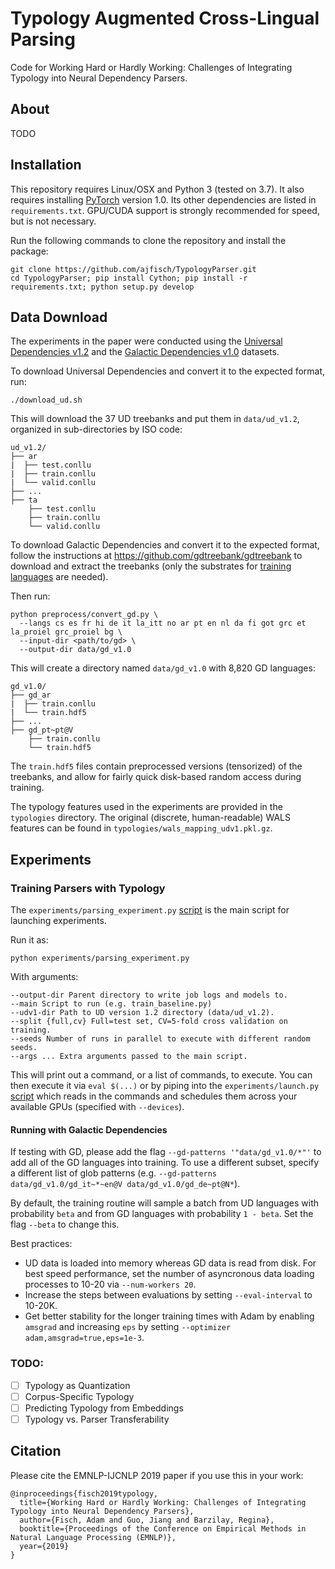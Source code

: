 # Typology Augmented Cross-Lingual Parsing

Code for Working Hard or Hardly Working: Challenges of Integrating Typology into Neural Dependency Parsers.


## About

TODO

## Installation

This repository requires Linux/OSX and Python 3 (tested on 3.7). It also requires installing [PyTorch](www.pytorch.org) version 1.0. Its other dependencies are listed in `requirements.txt`. GPU/CUDA support is strongly recommended for speed, but is not necessary.

Run the following commands to clone the repository and install the package:

```
git clone https://github.com/ajfisch/TypologyParser.git
cd TypologyParser; pip install Cython; pip install -r requirements.txt; python setup.py develop
```

## Data Download

The experiments in the paper were conducted using the [Universal Dependencies v1.2](https://universaldependencies.org/) and the [Galactic Dependencies v1.0](https://github.com/gdtreebank/gdtreebank) datasets.

To download Universal Dependencies and convert it to the expected format, run:

```
./download_ud.sh
```

This will download the 37 UD treebanks and put them in `data/ud_v1.2`, organized in sub-directories by ISO code:

```
ud_v1.2/
├── ar
|  ├── test.conllu
|  ├── train.conllu
|  └── valid.conllu
├── ...
├── ta
    ├── test.conllu
    ├── train.conllu
    └── valid.conllu
```

To download Galactic Dependencies and convert it to the expected format, follow the instructions at https://github.com/gdtreebank/gdtreebank to download and extract the treebanks (only the substrates for [training languages](experiments/wang_eisner_udv1.py) are needed).

Then run:

```
python preprocess/convert_gd.py \
  --langs cs es fr hi de it la_itt no ar pt en nl da fi got grc et la_proiel grc_proiel bg \
  --input-dir <path/to/gd> \
  --output-dir data/gd_v1.0
```

This will create a directory named `data/gd_v1.0` with 8,820 GD languages:

```
gd_v1.0/
├── gd_ar
|  ├── train.conllu
|  └── train.hdf5
├── ...
├── gd_pt~pt@V
    ├── train.conllu
    └── train.hdf5
```
The `train.hdf5` files contain preprocessed versions (tensorized) of the treebanks, and allow for fairly quick disk-based random access during training.

The typology features used in the experiments are provided in the `typologies` directory. The original (discrete, human-readable) WALS features can be found in `typologies/wals_mapping_udv1.pkl.gz`.

## Experiments
### Training Parsers with Typology

The `experiments/parsing_experiment.py` [script](experiments/parsing_experiment.py) is the main script for launching experiments.

Run it as:

```
python experiments/parsing_experiment.py
```

With arguments:

```
--output-dir Parent directory to write job logs and models to.
--main Script to run (e.g. train_baseline.py)
--udv1-dir Path to UD version 1.2 directory (data/ud_v1.2).
--split {full,cv} Full=test set, CV=5-fold cross validation on training.
--seeds Number of runs in parallel to execute with different random seeds.
--args ... Extra arguments passed to the main script.
```

This will print out a command, or a list of commands, to execute. You can then execute it via `eval $(...)` or by piping into the `experiments/launch.py` [script](experiments/launch.py) which reads in the commands and schedules them across your available GPUs (specified with `--devices`).

#### Running with Galactic Dependencies

If testing with GD, please add the flag `--gd-patterns '"data/gd_v1.0/*"'` to add all of the GD languages into training. To use a different subset, specify a different list of glob patterns (e.g. `--gd-patterns data/gd_v1.0/gd_it~*~en@V data/gd_v1.0/gd_de~pt@N*`).

By default, the training routine will sample a batch from UD languages with probability `beta` and from GD languages with probability `1 - beta`. Set the flag `--beta` to change this.

Best practices:
- UD data is loaded into memory whereas GD data is read from disk. For best speed performance, set the number of asyncronous data loading processes to 10-20 via `--num-workers 20`.
- Increase the steps between evaluations by setting `--eval-interval` to 10-20K.
- Get better stability for the longer training times with Adam by enabling `amsgrad` and increasing `eps` by setting `--optimizer adam,amsgrad=true,eps=1e-3`.

### TODO:
- [ ] Typology as Quantization
- [ ] Corpus-Specific Typology
- [ ] Predicting Typology from Embeddings
- [ ] Typology vs. Parser Transferability

## Citation

Please cite the EMNLP-IJCNLP 2019 paper if you use this in your work:

```
@inproceedings{fisch2019typology,
  title={Working Hard or Hardly Working: Challenges of Integrating Typology into Neural Dependency Parsers},
  author={Fisch, Adam and Guo, Jiang and Barzilay, Regina},
  booktitle={Proceedings of the Conference on Empirical Methods in Natural Language Processing (EMNLP)},
  year={2019}
}
```
